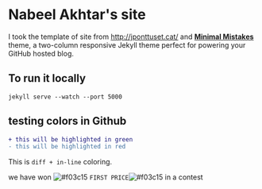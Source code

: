 # Nabeel Akhtar's site

I took the template of site from http://jponttuset.cat/ and **[Minimal Mistakes](http://mmistakes.github.io/minimal-mistakes)** theme, a two-column responsive Jekyll theme perfect for powering your GitHub hosted blog. 

## To run it locally
```
jekyll serve --watch --port 5000
```


## testing colors in Github
```diff
+ this will be highlighted in green
- this will be highlighted in red
```

This is ```diff + in-line``` coloring. 

we have won ![#f03c15](https://placehold.it/15/f03c15/000000?text=+) `FIRST PRICE`![#f03c15](https://placehold.it/15/f03c15/000000?text=+) in a contest

